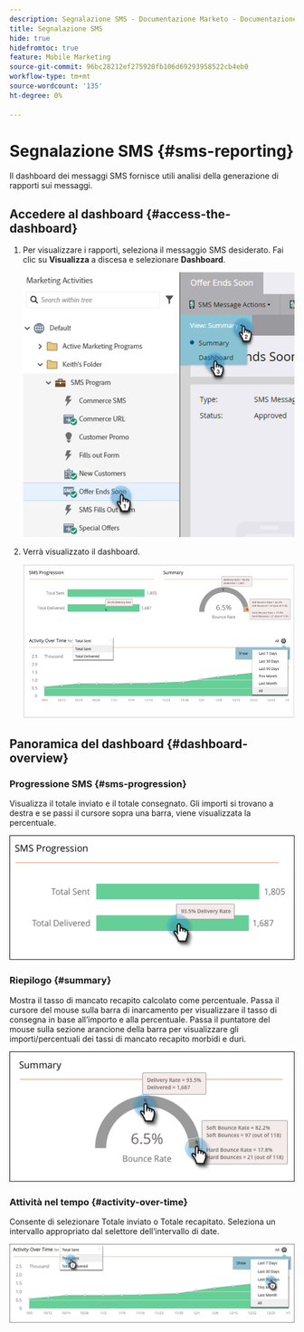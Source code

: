 ```yaml
---
description: Segnalazione SMS - Documentazione Marketo - Documentazione del prodotto
title: Segnalazione SMS
hide: true
hidefromtoc: true
feature: Mobile Marketing
source-git-commit: 96bc28212ef275920fb106d69293958522cb4eb0
workflow-type: tm+mt
source-wordcount: '135'
ht-degree: 0%

---
```


# Segnalazione SMS {#sms-reporting}

Il dashboard dei messaggi SMS fornisce utili analisi della generazione di rapporti sui messaggi.

## Accedere al dashboard {#access-the-dashboard}

1. Per visualizzare i rapporti, seleziona il messaggio SMS desiderato. Fai clic su **Visualizza** a discesa e selezionare **Dashboard**.

   ![](assets/sms-reporting-1.png)

1. Verrà visualizzato il dashboard.

   ![](assets/sms-reporting-2.png)

## Panoramica del dashboard {#dashboard-overview}

### Progressione SMS {#sms-progression}

Visualizza il totale inviato e il totale consegnato. Gli importi si trovano a destra e se passi il cursore sopra una barra, viene visualizzata la percentuale.

![](assets/sms-reporting-3.png)

### Riepilogo {#summary}

Mostra il tasso di mancato recapito calcolato come percentuale. Passa il cursore del mouse sulla barra di inarcamento per visualizzare il tasso di consegna in base all’importo e alla percentuale. Passa il puntatore del mouse sulla sezione arancione della barra per visualizzare gli importi/percentuali dei tassi di mancato recapito morbidi e duri.

![](assets/sms-reporting-4.png)

### Attività nel tempo {#activity-over-time}

Consente di selezionare Totale inviato o Totale recapitato. Seleziona un intervallo appropriato dal selettore dell’intervallo di date.

![](assets/sms-reporting-5.png)
